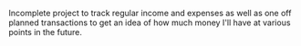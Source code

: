 Incomplete project to track regular income and expenses as well as one off planned transactions to get an idea of how much money I'll have at various points in the future.
